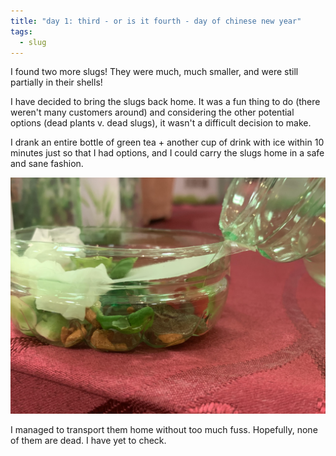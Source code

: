 ```yaml
---
title: "day 1: third - or is it fourth - day of chinese new year"
tags:
  - slug
---
```

I found two more slugs! They were much, much smaller, and were still partially in their shells! 

I have decided to bring the slugs back home. It was a fun thing to do (there weren't many customers around) and considering the other potential options (dead plants v. dead slugs), it wasn't a difficult decision to make. 

I drank an entire bottle of green tea + another cup of drink with ice within 10 minutes just so that I had options, and I could carry the slugs home in a safe and sane fashion. 

![day-1-bottle](../assets/images/day-1-bottle.jpg) 

I managed to transport them home without too much fuss. Hopefully, none of them are dead. I have yet to check. 
